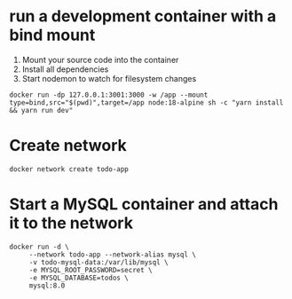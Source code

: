 # run a development container with a bind mount

1. Mount your source code into the container
2. Install all dependencies
3. Start nodemon to watch for filesystem changes

```
docker run -dp 127.0.0.1:3001:3000 -w /app --mount type=bind,src="$(pwd)",target=/app node:18-alpine sh -c "yarn install && yarn run dev"
```

# Create network
```
docker network create todo-app
```

# Start a MySQL container and attach it to the network
```
docker run -d \
     --network todo-app --network-alias mysql \
     -v todo-mysql-data:/var/lib/mysql \
     -e MYSQL_ROOT_PASSWORD=secret \
     -e MYSQL_DATABASE=todos \
     mysql:8.0
```